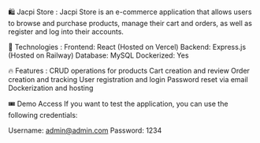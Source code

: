 🛍️ Jacpi Store :
Jacpi Store is an e-commerce application that allows users to browse and purchase products, manage their cart and orders, as well as register and log into their accounts.

🚀 Technologies :
Frontend: React (Hosted on Vercel)
Backend: Express.js (Hosted on Railway)
Database: MySQL
Dockerized: Yes

🔥 Features :
CRUD operations for products
Cart creation and review
Order creation and tracking
User registration and login
Password reset via email
Dockerization and hosting

🎟️ Demo Access
If you want to test the application, you can use the following credentials:

Username: admin@admin.com
Password: 1234
